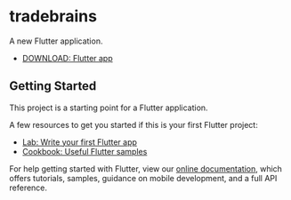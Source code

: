 # tradebrains

A new Flutter application.
- [DOWNLOAD: Flutter app](https://drive.google.com/file/d/1aOeZeDt0_TyfLwGBPMszFdU1Ysl7sT8j/view?usp=sharing)

## Getting Started

This project is a starting point for a Flutter application.

A few resources to get you started if this is your first Flutter project:

- [Lab: Write your first Flutter app](https://flutter.dev/docs/get-started/codelab)
- [Cookbook: Useful Flutter samples](https://flutter.dev/docs/cookbook)

For help getting started with Flutter, view our
[online documentation](https://flutter.dev/docs), which offers tutorials,
samples, guidance on mobile development, and a full API reference.
